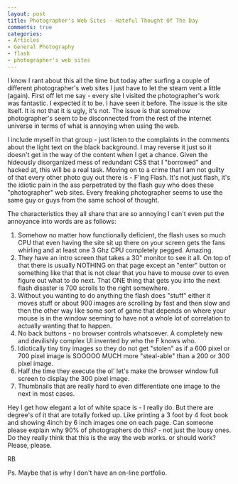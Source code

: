 ```yaml
---
layout: post
title: Photographer's Web Sites - Hateful Thought Of The Day
comments: true
categories:
- Articles
- General Photography
- flash
- photographer's web sites
---
```

I know I rant about this all the time but today after surfing a couple of different photographer's web sites I just have to let the steam vent a little (again). First off let me say - every site I visited the photographer's work was fantastic. I expected it to be. I have seen it before. The issue is the site itself. It is not that it is ugly, it's not. The issue is that somehow photographer's seem to be disconnected from the rest of the internet universe in terms of what is annoying when using the web.

I include myself in that group - just listen to the complaints in the comments about the light text on the black background. I may reverse it just so it doesn't get in the way of the content when I get a chance. Given the hideously disorganized mess of redundant CSS that I "borrowed" and hacked at, this will be a real task. Moving on to a crime that I am not guilty of that every other photo guy out there is - F'ing Flash. It's not just flash, it's the idiotic pain in the ass perpetrated by the flash guy who does these "photographer" web sites. Every freaking photographer seems to use the same guy or guys from the same school of thought.

The characteristics they all share that are so annoying I can't even put the annoyance into words are as follows:
<ol>
	<li>Somehow no matter how functionally deficient, the flash uses so much CPU that even having the site sit up there on your screen gets the fans whirling and at least one 3 Ghz CPU completely pegged. Amazing.</li>
	<li>They have an intro screen that takes a 30" monitor to see it all. On top of that there is usually NOTHING on that page except an "enter" button or something like that that is not clear that you have to mouse over to even figure out what to do next. That ONE thing that gets you into the next flash disaster is 700 scrolls to the right somewhere.</li>
	<li>Without you wanting to do anything the flash does "stuff" either it moves stuff or about 900 images are scrolling by fast and then slow and then the other way like some sort of game that depends on where your mouse is in the window seeming to have not a whole lot of correlation to actually wanting that to happen.</li>
	<li>No back buttons - no browser controls whatsoever. A completely new and devilishly complex UI invented by who the F knows who.</li>
	<li>Idiotically tiny tiny images so they do not get "stolen" as if a 600 pixel or 700 pixel image is SOOOOO MUCH more "steal-able" than a 200 or 300 pixel image.</li>
	<li>Half the time they execute the ol' let's make the browser window full screen to display the 300 pixel image.</li>
	<li>Thumbnails that are really hard to even differentiate one image to the next in most cases.</li>
</ol>
Hey I get how elegant a lot of white space is - I really do. But there are degree's of it that are totally forked up. Like printing a 3 foot by 4 foot book and showing 4inch by 6 inch images one on each page. Can someone please explain why 90% of photographers do this? - not just the lousy ones. Do they really think that this is the way the web works. or should work? Please, please.

RB

Ps. Maybe that is why I don't have an on-line portfolio.